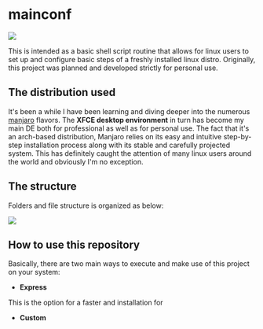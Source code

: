 

# mainconf
![](https://github.com/joaov777/mainconf/blob/master/varied/images/MAINCONF_BANNER.png?raw=true)

This is intended as a basic shell script routine that allows for linux users to set up and configure basic steps of a freshly installed linux distro. Originally, this project was planned and developed strictly for personal use. 

## The distribution used

It's been a while I have been learning and diving deeper into the numerous [manjaro](https://manjaro.org/) flavors. The **XFCE desktop environment** in turn has become my main DE both for professional as well as for personal use. The fact that it's an arch-based distribution, Manjaro relies on its easy and intuitive step-by-step installation process along with its stable and carefully projected system. This has definitely caught the attention of many linux users around the world and obviously I'm no exception. 



## The structure

Folders and file structure is organized as below:

![](https://github.com/joaov777/mainconf/blob/master/varied/images/mainconf_tree_structure.png?raw=true)


## How to use this repository

Basically, there are two main ways to execute and make use of this project on your system:

* **Express**

This is the option for a faster and installation for 

* **Custom**











